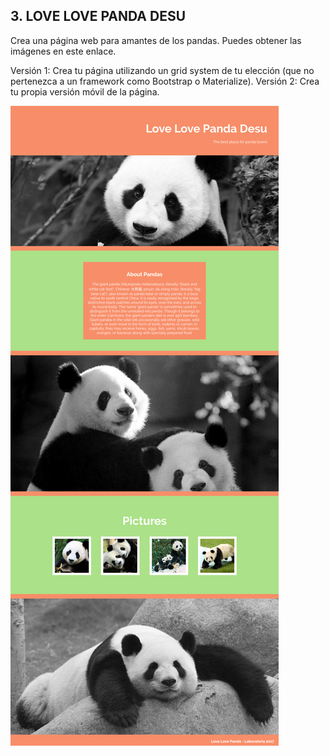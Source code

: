 ## 3. LOVE LOVE PANDA DESU
Crea una página web para amantes de los pandas. Puedes obtener las imágenes en este enlace.

Versión 1: Crea tu página utilizando un grid system de tu elección (que no pertenezca a un framework como Bootstrap o Materialize).
Versión 2: Crea tu propia versión móvil de la página.

![imagen de ejercicio](assets/images/panda.png)
